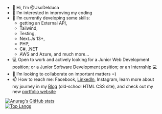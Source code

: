 - 👋 Hi, I’m @UsoDelduca
- 👀 I’m interested in improving my coding
- 🌱 I’m currently developing some skills:
    - getting an External API,
    - Tailwind,
    - Testing,
    - Next.Js 13+,
    - PHP,
    - C#, .NET
    - AWS and Azure, and much more...
- :computer: Open to work and actively looking for a Junior Web Development position; or a Junior Software Development position; or an Internship :computer:
- 💞️ I’m looking to collaborate on important matters =)
- 📫 How to reach me: Facebook, [LinkedIn](https://www.linkedin.com/in/udelduca/), Instagram, learn more about my journey in my [Blog](https://usodelduca.github.io/index.html) (old-school HTML CSS site), and check out my new [portfolio website](https://rodolfodelduca.com/)

[![Anurag's GitHub stats](https://github-readme-stats.vercel.app/api?username=UsoDelduca&theme=transparent)](https://github.com/UsoDelduca/github-readme-stats)  
[![Top Langs](https://github-readme-stats.vercel.app/api/top-langs/?username=UsoDelduca&theme=transparent&layout=donut)](https://github.com/UsoDelduca/github-readme-stats)

<!---
UsoDelduca/UsoDelduca is a ✨ special ✨ repository because its `README.md` (this file) appears on your GitHub profile.
You can click the Preview link to take a look at your changes.
--->
